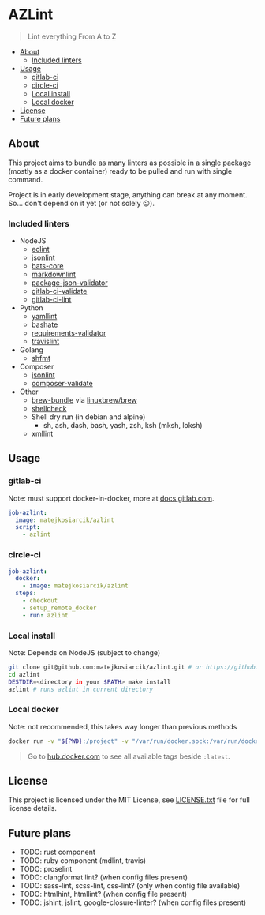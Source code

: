 # AZLint

> Lint everything From A to Z

<!-- toc -->

- [About](#about)
  * [Included linters](#included-linters)
- [Usage](#usage)
  * [gitlab-ci](#gitlab-ci)
  * [circle-ci](#circle-ci)
  * [Local install](#local-install)
  * [Local docker](#local-docker)
- [License](#license)
- [Future plans](#future-plans)

<!-- tocstop -->

## About

This project aims to bundle as many linters as possible in a single package
(mostly as a docker container) ready to be pulled and run with single command.

Project is in early development stage, anything can break at any moment.
So... don't depend on it yet (or not solely 😉).

### Included linters

- NodeJS
  - [eclint](https://github.com/jedmao/eclint)
  - [jsonlint](https://github.com/prantlf/jsonlint)
  - [bats-core](https://github.com/bats-core/bats-core)
  - [markdownlint](https://github.com/igorshubovych/markdownlint-cli)
  - [package-json-validator](https://github.com/gorillamania/package.json-validator)
  - [gitlab-ci-validate](https://github.com/pradel/gitlab-ci-validate)
  - [gitlab-ci-lint](https://github.com/BuBuaBu/gitlab-ci-lint)
- Python
  - [yamllint](https://github.com/adrienverge/yamllint)
  - [bashate](https://github.com/openstack/bashate)
  - [requirements-validator](https://github.com/looking-for-a-job/requirements-validator.py)
  - [travislint](https://pypi.org/project/travislint/)
- Golang
  - [shfmt](https://github.com/mvdan/sh)
- Composer
  - [jsonlint](https://github.com/Seldaek/jsonlint)
  - [composer-validate](https://getcomposer.org/doc/03-cli.md#validate)
- Other
  - [brew-bundle](https://github.com/Homebrew/homebrew-bundle) via [linuxbrew/brew](https://hub.docker.com/r/linuxbrew/brew)
  - [shellcheck](https://github.com/koalaman/shellcheck)
  - Shell dry run (in debian and alpine)
    - sh, ash, dash, bash, yash, zsh, ksh (mksh, loksh)
  - xmllint

## Usage

### gitlab-ci

Note: must support docker-in-docker, more at [docs.gitlab.com](https://docs.gitlab.com/ee/ci/docker/using_docker_build.html#use-docker-in-docker-workflow-with-docker-executor).

```yaml
job-azlint:
  image: matejkosiarcik/azlint
  script:
    - azlint
```

### circle-ci

```yaml
job-azlint:
  docker:
    - image: matejkosiarcik/azlint
  steps:
    - checkout
    - setup_remote_docker
    - run: azlint
```

### Local install

Note: Depends on NodeJS (subject to change)

```sh
git clone git@github.com:matejkosiarcik/azlint.git # or https://github.com/matejkosiarcik/azlint.git
cd azlint
DESTDIR=<directory in your $PATH> make install
azlint # runs azlint in current directory
```

### Local docker

Note: not recommended, this takes way longer than previous methods

```sh
docker run -v "${PWD}:/project" -v "/var/run/docker.sock:/var/run/docker.sock" matejkosiarcik/azlint
```

> Go to [hub.docker.com](https://hub.docker.com/r/matejkosiarcik/azlint) to see
all available tags beside `:latest`.

## License

This project is licensed under the MIT License, see [LICENSE.txt](LICENSE.txt)
file for full license details.

## Future plans

- TODO: rust component
- TODO: ruby component (mdlint, travis)
- TODO: proselint
- TODO: clangformat lint? (when config files present)
- TODO: sass-lint, scss-lint, css-lint? (only when config file available)
- TODO: htmlhint, htmllint? (when config file present)
- TODO: jshint, jslint, google-closure-linter? (when config files present)
